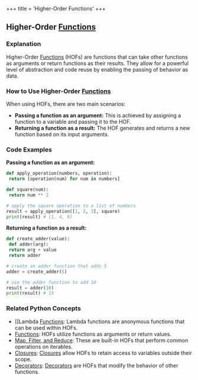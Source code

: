 +++
 title = 'Higher-Order Functions'
+++
## Higher-Order [Functions](./../functions/)

### Explanation
Higher-Order [Functions](./../functions/) (HOFs) are functions that can take other functions as arguments or return functions as their results. They allow for a powerful level of abstraction and code reuse by enabling the passing of behavior as data.

### How to Use Higher-Order [Functions](./../functions/)
When using HOFs, there are two main scenarios:

- **Passing a function as an argument:** This is achieved by assigning a function to a variable and passing it to the HOF.
- **Returning a function as a result:** The HOF generates and returns a new function based on its input arguments.

### Code Examples
**Passing a function as an argument:**

```python
def apply_operation(numbers, operation):
 return [operation(num) for num in numbers]

def square(num):
 return num ** 2

# apply the square operation to a list of numbers
result = apply_operation([1, 2, 3], square)
print(result) # [1, 4, 9]
```

**Returning a function as a result:**

```python
def create_adder(value):
 def adder(arg):
 return arg + value
 return adder

# create an adder function that adds 5
adder = create_adder(5)

# use the adder function to add 10
result = adder(10)
print(result) # 15
```

### Related Python Concepts

- [[Lambda [Functions](./../functions/): Lambda functions are anonymous functions that can be used within HOFs.
- [Functions](./../functions/): HOFs utilize functions as arguments or return values.
- [Map, Filter, and Reduce](./../map,-filter,-and-reduce/): These are built-in HOFs that perform common operations on iterables.
- [Closures](./../closures/): [Closures](./../closures/) allow HOFs to retain access to variables outside their scope.
- [Decorators](./../decorators/): [Decorators](./../decorators/) are HOFs that modify the behavior of other functions.